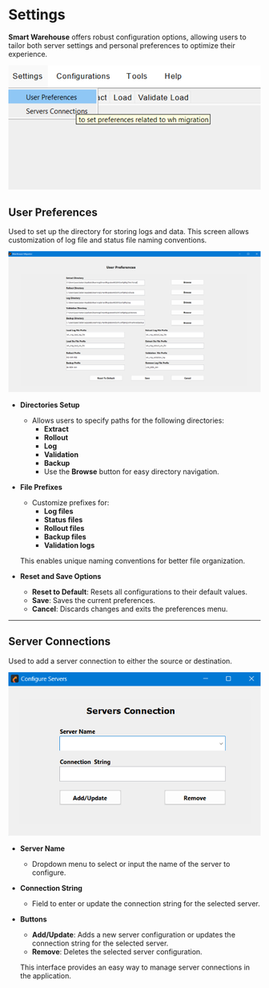 # Settings

**Smart Warehouse** offers robust configuration options, allowing users to tailor both server settings and personal preferences to optimize their experience.
  
![](./.attachments/setting1.png)


## User Preferences

Used to set up the directory for storing logs and data. This screen allows customization of log file and status file naming conventions.

![](./.attachments/user_preference.png)

- **Directories Setup**
  - Allows users to specify paths for the following directories:
    - **Extract**
    - **Rollout**
    - **Log**
    - **Validation**
    - **Backup**
    - Use the **Browse** button for easy directory navigation.

- **File Prefixes**
  - Customize prefixes for:
    - **Log files**
    - **Status files**
    - **Rollout files**
    - **Backup files**
    - **Validation logs**

  This enables unique naming conventions for better file organization.

- **Reset and Save Options**
  - **Reset to Default**: Resets all configurations to their default values.
  - **Save**: Saves the current preferences.
  - **Cancel**: Discards changes and exits the preferences menu.

---

## Server Connections

Used to add a server connection to either the source or destination.

![](./.attachments/server.png)

- **Server Name**
  - Dropdown menu to select or input the name of the server to configure.

- **Connection String**
  - Field to enter or update the connection string for the selected server.

- **Buttons**
  - **Add/Update**: Adds a new server configuration or updates the connection string for the selected server.
  - **Remove**: Deletes the selected server configuration.

  This interface provides an easy way to manage server connections in the application.








